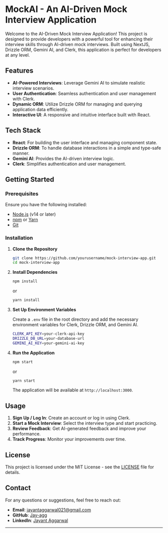 # MockAI - An AI-Driven Mock Interview Application

Welcome to the AI-Driven Mock Interview Application! This project is designed to provide developers with a powerful tool for enhancing their interview skills through AI-driven mock interviews. Built using NextJS, Drizzle ORM, Gemini AI, and Clerk, this application is perfect for developers at any level.

## Features

- **AI-Powered Interviews**: Leverage Gemini AI to simulate realistic interview scenarios.
- **User Authentication**: Seamless authentication and user management with Clerk.
- **Dynamic ORM**: Utilize Drizzle ORM for managing and querying application data efficiently.
- **Interactive UI**: A responsive and intuitive interface built with React.

## Tech Stack

- **React**: For building the user interface and managing component state.
- **Drizzle ORM**: To handle database interactions in a simple and type-safe manner.
- **Gemini AI**: Provides the AI-driven interview logic.
- **Clerk**: Simplifies authentication and user management.

## Getting Started

### Prerequisites

Ensure you have the following installed:

- [Node.js](https://nodejs.org/) (v14 or later)
- [npm](https://www.npmjs.com/) or [Yarn](https://yarnpkg.com/)
- [Git](https://git-scm.com/)

### Installation

1. **Clone the Repository**

   ```bash
   git clone https://github.com/yourusername/mock-interview-app.git
   cd mock-interview-app
   ```

2. **Install Dependencies**

   ```bash
   npm install
   ```

   or

   ```bash
   yarn install
   ```

3. **Set Up Environment Variables**

   Create a `.env` file in the root directory and add the necessary environment variables for Clerk, Drizzle ORM, and Gemini AI.

   ```bash
   CLERK_API_KEY=your-clerk-api-key
   DRIZZLE_DB_URL=your-database-url
   GEMINI_AI_KEY=your-gemini-ai-key
   ```

4. **Run the Application**

   ```bash
   npm start
   ```

   or

   ```bash
   yarn start
   ```

   The application will be available at `http://localhost:3000`.

## Usage

1. **Sign Up / Log In**: Create an account or log in using Clerk.
2. **Start a Mock Interview**: Select the interview type and start practicing.
3. **Review Feedback**: Get AI-generated feedback and improve your performance.
4. **Track Progress**: Monitor your improvements over time.

## License

This project is licensed under the MIT License - see the [LICENSE](LICENSE) file for details.

## Contact

For any questions or suggestions, feel free to reach out:

- **Email**: jayantaggarwal021@gmail.com
- **GitHub**: [Jay-agg](https://github.com/Jay-agg)
- **LinkedIn**: [Jayant Aggarwal](https://www.linkedin.com/in/jayant-aggarwal-418910248/)

---
